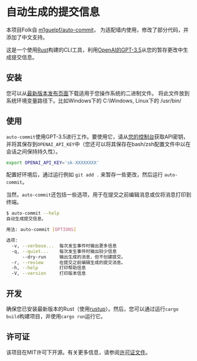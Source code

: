 # 自动生成的提交信息
本项目Folk自 [m1guelpf/auto-commit](https://github.com/m1guelpf/auto-commit)， 为适配墙内使用，修改了部分代码，并添加了中文支持。

这是一个使用[Rust](https://www.rust-lang.org/)构建的CLI工具，利用[OpenAI的GPT-3.5](https://platform.openai.com/overview)从您的暂存更改中生成提交信息。

## 安装

您可以从[最新版本发布页面](https://github.com/cocomany/auto-commit-cn/releases/latest)下载适用于您操作系统的二进制文件。
将此文件放到系统环境变量路径下。比如Windows下的 C:\Windows,  Linux下的 /usr/bin/ 

## 使用

`auto-commit`使用GPT-3.5进行工作。要使用它，请从[您的控制台](https://platform.openai.com/)获取API密钥，并将其保存到`OPENAI_API_KEY`中（您还可以将其保存在bash/zsh配置文件中以在会话之间保持持久性）。

```bash
export OPENAI_API_KEY='sk-XXXXXXXX'
```

配置好环境后，通过运行例如 `git add .` 来暂存一些更改，然后运行 `auto-commit`。

当然，`auto-commit`还包括一些选项，用于在提交之前编辑消息或仅将消息打印到终端。

```sh
$ auto-commit --help
自动生成提交信息。

用法: auto-commit [OPTIONS]

选项:
  -v, --verbose...  每次发生事件时输出更多信息
  -q, --quiet...    每次发生事件时输出较少信息
      --dry-run     输出生成的消息，但不创建提交。
  -r, --review      在提交之前编辑生成的提交消息。
  -h, --help        打印帮助信息
  -V, --version     打印版本信息
```

## 开发

确保您已安装最新版本的Rust（使用[rustup](https://rustup.rs/)）。然后，您可以通过运行`cargo build`构建项目，并使用`cargo run`运行它。

## 许可证

该项目在MIT许可下开源。有关更多信息，请参阅[许可证文件](LICENSE)。 
